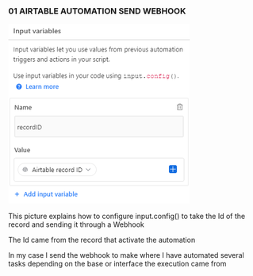 ### 01 AIRTABLE AUTOMATION SEND WEBHOOK

![Alt text](image.png)

This picture explains how to configure input.config() to take the Id of the record and sending it through a Webhook

The Id came from the record that activate the automation

In my case I send the webhook to make where I have automated several tasks depending on the base or interface the execution came from

